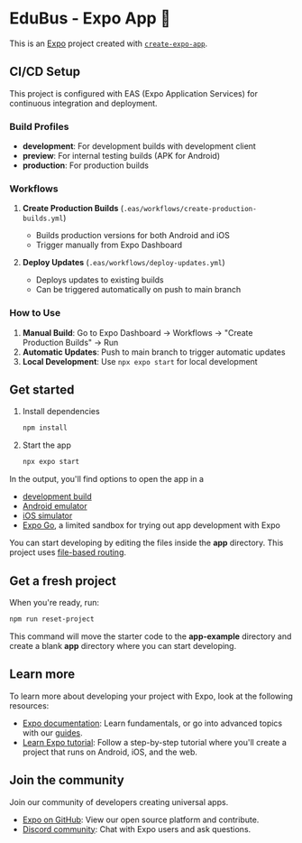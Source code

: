 # EduBus - Expo App 👋

This is an [Expo](https://expo.dev) project created with [`create-expo-app`](https://www.npmjs.com/package/create-expo-app).

## CI/CD Setup

This project is configured with EAS (Expo Application Services) for continuous integration and deployment.

### Build Profiles

- **development**: For development builds with development client
- **preview**: For internal testing builds (APK for Android)
- **production**: For production builds

### Workflows

1. **Create Production Builds** (`.eas/workflows/create-production-builds.yml`)
   - Builds production versions for both Android and iOS
   - Trigger manually from Expo Dashboard

2. **Deploy Updates** (`.eas/workflows/deploy-updates.yml`)
   - Deploys updates to existing builds
   - Can be triggered automatically on push to main branch

### How to Use

1. **Manual Build**: Go to Expo Dashboard → Workflows → "Create Production Builds" → Run
2. **Automatic Updates**: Push to main branch to trigger automatic updates
3. **Local Development**: Use `npx expo start` for local development

## Get started

1. Install dependencies

   ```bash
   npm install
   ```

2. Start the app

   ```bash
   npx expo start
   ```

In the output, you'll find options to open the app in a

- [development build](https://docs.expo.dev/develop/development-builds/introduction/)
- [Android emulator](https://docs.expo.dev/workflow/android-studio-emulator/)
- [iOS simulator](https://docs.expo.dev/workflow/ios-simulator/)
- [Expo Go](https://expo.dev/go), a limited sandbox for trying out app development with Expo

You can start developing by editing the files inside the **app** directory. This project uses [file-based routing](https://docs.expo.dev/router/introduction).

## Get a fresh project

When you're ready, run:

```bash
npm run reset-project
```

This command will move the starter code to the **app-example** directory and create a blank **app** directory where you can start developing.

## Learn more

To learn more about developing your project with Expo, look at the following resources:

- [Expo documentation](https://docs.expo.dev/): Learn fundamentals, or go into advanced topics with our [guides](https://docs.expo.dev/guides).
- [Learn Expo tutorial](https://docs.expo.dev/tutorial/introduction/): Follow a step-by-step tutorial where you'll create a project that runs on Android, iOS, and the web.

## Join the community

Join our community of developers creating universal apps.

- [Expo on GitHub](https://github.com/expo/expo): View our open source platform and contribute.
- [Discord community](https://chat.expo.dev): Chat with Expo users and ask questions.
